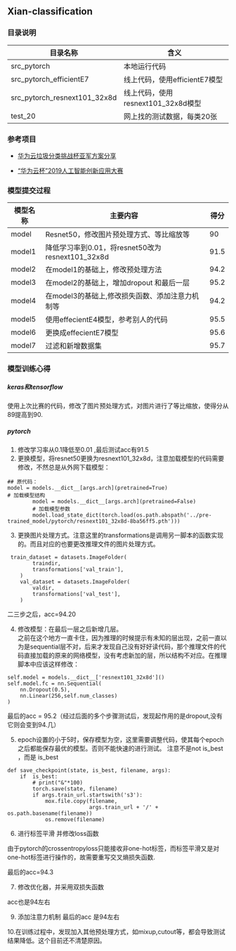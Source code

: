 ## Xian-classification
### 目录说明
目录名称 | 含义
---|---
src_pytorch | 本地运行代码
src_pytorch_efficientE7 | 线上代码，使用efficientE7模型
src_pytorch_resnext101_32x8d | 线上代码，使用resnext101_32x8d模型
test_20 | 网上找的测试数据，每类20张

### 参考项目
- [华为云垃圾分类挑战杯亚军方案分享](https://github.com/ikkyu-wen/huawei-garbage)

- [“华为云杯”2019人工智能创新应用大赛](https://github.com/wusaifei/HWCC_image_classification)

### 模型提交过程
模型名称 | 主要内容  | 得分 
---|--- | --- 
model | Resnet50，修改图片预处理方式、等比缩放等 |90
model1 | 降低学习率到0.01，将resnet50改为resnext101_32x8d | 91.5
model2 | 在model1的基础上，修改预处理方法 | 94.2
model3 | 在model2的基础上，增加dropout 和最后一层 |95.2
model4 | 在model3的基础上,修改损失函数、添加注意力机制等 | 94.2
model5 | 使用effecientE4模型，参考别人的代码 |95.5
model6 | 更换成effecientE7模型 | 95.6
model7 | 过滤和新增数据集 | 95.7

### 模型训练心得

##### keras和tensorflow 
使用上次比赛的代码，修改了图片预处理方式，对图片进行了等比缩放，使得分从89提高到90.  
##### pytorch
1. 修改学习率从0.1降低至0.01 ,最后测试acc有91.5
2. 更换模型，将resnet50更换为resnext101_32x8d，注意加载模型的代码需要修改，不然总是从外网下载模型：
```
## 原代码：
model = models.__dict__[args.arch](pretrained=True)
# 加载模型结构
        model = models.__dict__[args.arch](pretrained=False)
        # 加载模型参数
        model.load_state_dict(torch.load(os.path.abspath('../pre-trained_model/pytorch/resnext101_32x8d-8ba56ff5.pth')))
```

3. 更换图片处理方式。注意这里的transformations是调用另一脚本的函数实现的。而且对应的也要更改推理文件的图片处理方式。

```
 train_dataset = datasets.ImageFolder(
        traindir,
        transformations['val_train'],
    )
    val_dataset = datasets.ImageFolder(
        valdir, 
        transformations['val_test'],
    )
```
二三步之后，acc=94.20

4. 修改模型：在最后一层之后新增几层。  
 之前在这个地方一直卡住，因为推理的时候提示有未知的层出现，之前一直以为是sequential层不对，后来才发现自己没有好好读代码，那个推理文件的代码直接加载的原来的网络模型，没有考虑新加的层，所以结构不对应。在推理脚本中应该这样修改：

```
self.model = models.__dict__['resnext101_32x8d']()
self.model.fc = nn.Sequential(
    nn.Dropout(0.5),
    nn.Linear(256,self.num_classes)
)
```
最后的acc = 95.2（经过后面的多个步骤测试后，发现起作用的是dropout,没有它则会变到94.几）

5. epoch设置的小于5时，保存模型为空，这里需要调整代码，使其每个epoch之后都能保存最优的模型。否则不能快速的进行测试。
注意不是not is_best ，而是 is_best
```
def save_checkpoint(state, is_best, filename, args):
    if  is_best:
        # print("&"*100)
        torch.save(state, filename)
        if args.train_url.startswith('s3'):
            mox.file.copy(filename,
                          args.train_url + '/' + os.path.basename(filename))
            os.remove(filename)
```

6. 进行标签平滑 并修改loss函数  

由于pytorch的crossentropyloss只能接收非one-hot标签，而标签平滑又是对one-hot标签进行操作的，故需要重写交叉熵损失函数.

最后的acc=94.3 

7. 修改优化器，并采用双损失函数

acc也是94左右

9. 添加注意力机制
最后的acc 是94左右


10.在训练过程中，发现加入其他预处理方式，如mixup,cutout等，都会导致测试结果降低。这个目前还不清楚原因。
